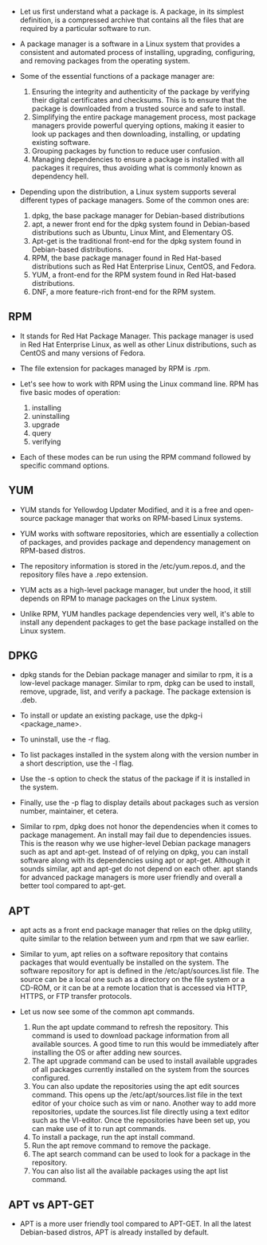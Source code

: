 * Let us first understand what a package is. A package, in its simplest definition, is a compressed archive that contains all the files that are required by a particular software to run. 

* A package manager is a software in a Linux system that provides a consistent and automated process of installing, upgrading, configuring, and removing packages from the operating system. 

* Some of the essential functions of a package manager are:

   1. Ensuring the integrity and authenticity of the package by verifying their digital certificates and checksums. This is to ensure that the package is downloaded from  a trusted source and safe to install. 
   2. Simplifying the entire package management process, most package managers provide powerful querying options, making it easier to look up packages and then downloading, installing, or updating existing software.
   3. Grouping packages by function to reduce user confusion. 
   4. Managing dependencies to ensure a package is installed with all packages it requires, thus avoiding what is commonly known as dependency hell.



* Depending upon the distribution, a Linux system supports several different types of package managers. Some of the common ones are:

   1. dpkg, the base package manager for Debian-based distributions
   2. apt, a newer front end for the dpkg system found in Debian-based distributions such as Ubuntu, Linux Mint, and Elementary OS. 
   3. Apt-get is the traditional front-end for the dpkg system found in Debian-based distributions. 
   4. RPM, the base package manager found in Red Hat-based distributions such as Red Hat Enterprise Linux, CentOS, and Fedora. 
   5. YUM, a front-end for the RPM system found in Red Hat-based distributions. 
   6. DNF, a more feature-rich front-end for the RPM system. 



## RPM ##

* It stands for Red Hat Package Manager. This package manager is used in Red Hat Enterprise Linux, as well as other Linux distributions, such as CentOS and many versions of Fedora.
* The file extension for packages managed by RPM is .rpm. 
* Let's see how to work with RPM using the Linux command line. RPM has five basic modes of operation: 

   1. installing
   2. uninstalling
   3. upgrade 
   4. query 
   5. verifying

* Each of these modes can be run using the RPM command followed by specific command options. 



## YUM ##

* YUM stands for Yellowdog Updater Modified, and it is a free and open-source package manager that works on RPM-based Linux systems. 

* YUM works with software repositories, which are essentially a collection of packages, and provides package and dependency management on RPM-based distros. 

* The repository information is stored in the /etc/yum.repos.d, and the repository files have a .repo extension. 

* YUM acts as a high-level package manager, but under the hood, it still depends on RPM to manage packages on the Linux system. 

* Unlike RPM, YUM handles package dependencies very well, it's able to install any dependent packages to get the base package installed on the Linux system. 



## DPKG ##

* dpkg stands for the Debian package manager and similar to rpm, it is a low-level package manager. Similar to rpm, dpkg can be used to install, remove, upgrade, list, and verify a package. The package extension is .deb. 

* To install or update an existing package, use the dpkg-i <package_name>. 

* To uninstall, use the -r flag. 

* To list packages installed in the system along with the version number in a short description, use the -l flag. 

* Use the -s option to check the status of the package if it is installed in the system. 

* Finally, use the -p flag to display details about packages such as version number, maintainer, et cetera. 

* Similar to rpm, dpkg does not honor the dependencies when it comes to package management. An install may fail due to dependencies issues. This is the reason why we use higher-level Debian package managers such as apt and apt-get. Instead of of relying on dpkg, you can install software along with its dependencies using apt or apt-get. Although it sounds similar, apt and apt-get do not depend on each other. apt stands for advanced package managers is more user friendly and overall a better tool compared to apt-get. 



## APT ##

* apt acts as a front end package manager that relies on the dpkg utility, quite similar to the relation between yum and rpm that we saw earlier. 

* Similar to yum, apt relies on a software repository that contains packages that would eventually be installed on the system. The software repository for apt is defined in the /etc/apt/sources.list file. The source can be a local one such as a directory on the file system or a CD-ROM, or it can be at a remote location that is accessed via HTTP, HTTPS, or FTP transfer protocols. 

* Let us now see some of the common apt commands. 

   1. Run the apt update command to refresh the repository. This command is used to download package information from all available sources. A good time to run this would be immediately after installing the OS or after adding new sources. 
   2. The apt upgrade command can be used to install available upgrades of all packages currently installed on the system from the sources configured. 
   3. You can also update the repositories using the apt edit sources command. This opens up the /etc/apt/sources.list file in the text editor of your choice such as vim or nano. Another way to add more repositories, update the sources.list file directly using a text editor such as the VI-editor. Once the repositories have been set up, you can make use of it to run apt commands. 
   4. To install a package, run the apt install command. 
   5. Run the apt remove command to remove the package. 
   6. The apt search command can be used to look for a package in the repository. 
   7. You can also list all the available packages using the apt list command. 



## APT vs APT-GET ##

* APT is a more user friendly tool compared to APT-GET. In all the latest Debian-based distros, APT is already installed by default.










